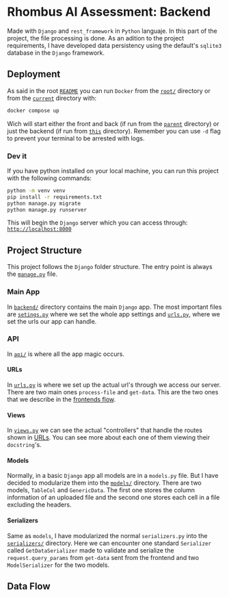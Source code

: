 # Rhombus AI Assessment: Backend

Made with `Django` and `rest_framework` in `Python` languaje. In this part of the project, the file processing is done. As an adition to the project requirements, I have developed data persistency using the default's `sqlite3` database in the `Django` framework.

## Deployment

As said in the root [`README`](../README.md#docker) you can run `Docker` from the [`root/`](..) directory or from the [`current`](.) directory with:

```bash
docker compose up
```

Wich will start either the front and back (if run from the [`parent`](..) directory) or just the backend (if run from [`this`](.) directory). Remember you can use `-d` flag to prevent your terminal to be arrested with logs.

### Dev it

If you have python installed on your local machine, you can run this project with the following commands:

```bash
python -m venv venv
pip install -r requirements.txt
python manage.py migrate
python manage.py runserver
```

This will begin the `Django` server which you can access through: [`http://localhost:8000`](http://localhost:8000)

## Project Structure

This project follows the `Django` folder structure. The entry point is always the [`manage.py`](manage.py) file.

### Main App

In [`backend/`](backend/) directory contains the main `Django` app. The most important files are [`setings.py`](backend/settings.py) where we set the whole app settings and [`urls.py`](backend/urls.py), where we set the urls our app can handle.

### API

In [`api/`](api/) is where all the app magic occurs.

#### URLs

In [`urls.py`](api/urls.py) is where we set up the actual url's through we access our server. There are two main ones `process-file` and `get-data`. This are the two ones that we describe in the [frontends flow](../frontend/README.md#project-flow).

#### Views

In [`views.py`](api/views.py) we can see the actual "controllers" that handle the routes shown in [URLs](#urls). You can see more about each one of them viewing their `docstring`'s.

#### Models

Normally, in a basic `Django` app all models are in a `models.py` file. But I have decided to modularize them into the [`models/`](api/models/) directory. There are two models, `TableCol` and `GenericData`. The first one stores the column information of an uploaded file and the second one stores each cell in a file excluding the headers.

#### Serializers

Same as `models`, I have modularized the normal `serializers.py` into the [`serializers/`](api/serializers/) directory. Here we can encounter one standard `Serializer` called `GetDataSerializer` made to validate and serialize the `request.query_params` from `get-data` sent from the frontend and two `ModelSerializer` for the two models.

## Data Flow
